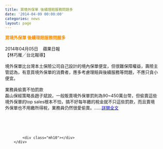 ```yaml
---
title: 買境外保單 後續理賠服務問題多
date: '2014-04-09 00:00:00'
categories: news
layout: page
---
```


<div class="text">
			<div>
	<div>
		<span style="color:#ff8c00;"><span style="font-size:14px;"><strong>買境外保單 後續理賠服務問題多</strong></span></span></div>
	<div>
		&nbsp;</div>
	<div>
		2014年04月05日 &nbsp; &nbsp;蘋果日報</div>
	<div>
		【林巧雁╱台北報導】</div>
	<div>
		&nbsp;</div>
	<div>
		境外保單比台灣本土保險公司自己設計的境內保單便宜，但很難保障權益，壽險主管認為，有意買境外保單的消費者，應多考慮理賠與後續服務等問題，不應只貪小便宜。</div>
	<div>
		&nbsp;</div>
	<div>
		業務員偷賣不怕罰款</div>
	<div>
		磊山保經策略長趙子斌說，一般販賣境外保單罰則為90~450萬台幣，但偷賣這些境外保單的top sales根本不怕，搞不好每年繳的稅金就不只這些罰款，而且賣境外保單也不用繳所得稅，業務員仍然很愛偷賣。......<a href="http://www.appledaily.com.tw/appledaily/article/finance/20140405/35746650/%E8%B2%B7%E5%A2%83%E5%A4%96%E4%BF%9D%E5%96%AE%E5%BE%8C%E7%BA%8C%E7%90%86%E8%B3%A0%E6%9C%8D%E5%8B%99%E5%95%8F%E9%A1%8C%E5%A4%9A" target="_blank"><span style="color:#0000ff;">詳閱全文</span></a></div>
	<div>
		&nbsp;</div>
	<div>
		&nbsp;</div>
	<div>
		&nbsp;</div>
</div>
<div>
	&nbsp;</div>

			<div class="mh10"></div>
		</div>